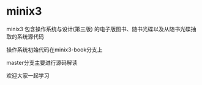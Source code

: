 # minix3

minix3 包含操作系统与设计(第三版) 的电子版图书、随书光碟以及从随书光碟抽取的系统源代码

操作系统初始代码在minix3-book分支上

master分支主要进行源码解读 

欢迎大家一起学习

